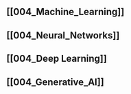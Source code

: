 ## [[004_Machine_Learning]]

## [[004_Neural_Networks]]
## [[004_Deep Learning]]

## [[004_Generative_AI]]
